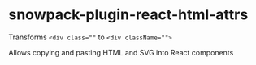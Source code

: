 # snowpack-plugin-react-html-attrs

Transforms `<div class=""` to `<div className="">`

Allows copying and pasting HTML and SVG into React components
